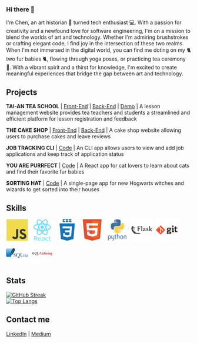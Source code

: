 ### Hi there 👋
I'm Chen, an art historian 🎨 turned tech enthusiast 💻. With a passion for creativity and a newfound love for software engineering, I'm on a mission to blend the worlds of art and technology. Whether I'm admiring brushstrokes or crafting elegant code, I find joy in the intersection of these two realms. When I'm not immersed in the digital world, you can find me doting on my 🐈 two fur babies 🐈, flowing through yoga poses, or practicing tea ceremony 🍵. With a vibrant spirit and a thirst for knowledge, I'm excited to create meaningful experiences that bridge the gap between art and technology.

## Projects
**TAI-AN TEA SCHOOL** | [Front-End](https://github.com/LuluLalaJ/tai-an-client) | [Back-End](https://github.com/LuluLalaJ/tai-an-server) | [Demo](https://youtu.be/MHkbDOhzjl0) | A lesson management website provides tea teachers and students a streamlined and efficient platform for lesson registration and feedback

**THE CAKE SHOP** | [Front-End](https://github.com/LuluLalaJ/cake_shop_frontend) | [Back-End](https://github.com/LuluLalaJ/cake_shop_backend) | A cake shop website allowing users to purchase cakes and leave reviews

**JOB TRACKING CLI** | [Code](https://github.com/LuluLalaJ/job_tracking_cli) | An CLI app allows users to view and add job applications and keep track of application status

**YOU ARE PURRFECT** | [Code](https://github.com/LuluLalaJ/you-are-purrfect-react-app) | A React app for cat lovers to learn about cats and find their favorite fur babies

**SORTING HAT** | [Code](https://github.com/LuluLalaJ/sorting-hat-app) | A single-page app for new Hogwarts witches and wizards to get sorted into their houses

## Skills
<div> 
  <img src="https://github.com/devicons/devicon/blob/master/icons/javascript/javascript-original.svg" title="JavaScript" alt="JavaScript" width="60" height="60"/>&nbsp;
  <img src="https://github.com/devicons/devicon/blob/master/icons/react/react-original-wordmark.svg" title="React" alt="React" width="60" height="60"/>&nbsp;
  <img src="https://github.com/devicons/devicon/blob/master/icons/css3/css3-plain-wordmark.svg"  title="CSS3" alt="CSS" width="60" height="60"/>&nbsp;
  <img src="https://github.com/devicons/devicon/blob/master/icons/html5/html5-original.svg" title="HTML5" alt="HTML" width="60" height="60"/>&nbsp;
  <img src="https://github.com/devicons/devicon/blob/master/icons/python/python-original-wordmark.svg" title="Python" alt="Python" width="60" height="60"/>&nbsp;
  <img src="https://github.com/devicons/devicon/blob/master/icons/flask/flask-original-wordmark.svg" title="Flask" alt="Flask" width=width="60" height="60"/>&nbsp;
  <img src="https://github.com/devicons/devicon/blob/master/icons/git/git-original-wordmark.svg" title="Git" alt="Git" width=width="60" height="60"/>&nbsp;
  <img src="https://github.com/devicons/devicon/blob/master/icons/sqlite/sqlite-original-wordmark.svg" title="sqlite" alt="sqlite" width="60" height="60"/>&nbsp;
  <img src="https://github.com/devicons/devicon/blob/master/icons/sqlalchemy/sqlalchemy-original-wordmark.svg" title="sqlalchemy" alt="sqlalchemy" width="60" height="60"/>&nbsp;
</div>

## Stats
[![GitHub Streak](http://github-readme-streak-stats.herokuapp.com?user=LuluLalaJ&theme=dark)](https://git.io/streak-stats)
<br>
[![Top Langs](https://github-readme-stats.vercel.app/api/top-langs/?username=LuluLalaJ&layout=compact&theme=vision-friendly-dark)](https://github.com/anuraghazra/github-readme-stats)

## Contact me
[LinkedIn](https://www.linkedin.com/in/chenjiang15/) | [Medium](https://medium.com/@chjiang15) 

<!--
**LuluLalaJ/LuluLalaJ** is a ✨ _special_ ✨ repository because its `README.md` (this file) appears on your GitHub profile.

Here are some ideas to get you started:

- 🔭 I’m currently working on ...
- 🌱 I’m currently learning ...
- 👯 I’m looking to collaborate on ...
- 🤔 I’m looking for help with ...
- 💬 Ask me about ...
- 📫 How to reach me: ...
- 😄 Pronouns: ...
- ⚡ Fun fact: ...
-->
